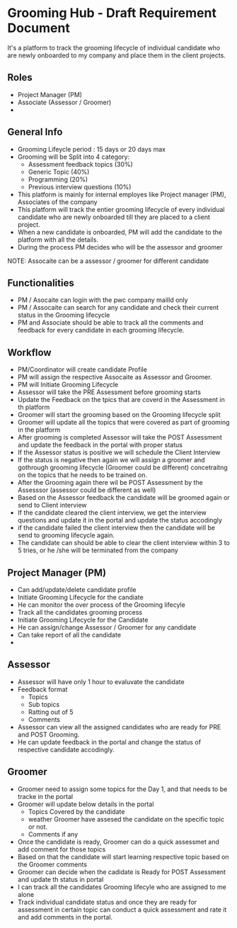 # Grooming Hub -  Draft Requirement Document

 It's a platform to track the grooming lifecycle of individual candidate who are  newly onboarded to my company and place them in the client projects.


##  Roles
- Project Manager (PM)
- Associate (Assessor / Groomer)
-
 ## General Info

- Grooming Lifeycle period : 15 days or 20 days max
- Grooming will be Split into 4 category:
  - Assessment feedback topics (30%)
  - Generic Topic (40%)
  - Programming (20%)
  - Previous interview questions (10%)
- This platform is mainly for internal employes like Project manager (PM), Associates of the company
- This platform will track the entier grooming lifecycle of every individual candidate who are newly onboarded till they are placed to a client project.
- When a new candidate is onboarded, PM will add the candidate to the platform with all the details.
- During the process PM decides who will be the assessor and groomer


NOTE: Assocaite can be a assessor / groomer for different candidate


## Functionalities

- PM / Asocaite can login with the pwc company mailId only
- PM / Assocaite can search for any candidate and check their current status in the Grooming lifecycle
- PM and Associate should be able to track all the comments and feedback for every candidate in each grooming lifecycle.

## Workflow

- PM/Coordinator will create candidate Profile
- PM will assign the respective Assocaite as Assessor and Groomer.
- PM will Initiate Grooming Lifecycle
- Assessor will take the PRE Assessment before grooming starts
- Update the Feedback on the tpics that are coverd in the Assessment in th platform
- Groomer will start the grooming based on the Grooming lifecycle split
- Groomer will update all the topics that were covered as part of grooming in the platform
- After grooming is completed Assessor will take the POST Assessment and update the feedback in the portal with proper status
- If the Assessor status is positive we will schedule the Client Interview
- If the status is negative then again we will assign a groomer and gothrough grooming lifecycle (Groomer could be different) concetraitng on the topics that he needs to be trained on.
- After the Grooming again there wil be POST Assessment by the Assesssor (assessor could be different as well)
- Based on the Assessor feedback the candidate will be groomed again or send to Client interview
- If the candidate cleared the client interview, we get the interview questions and update it in the portal and update the status accodingly
- if the candidate failed the client interview then the candidate will be send to grooming lifecycle again.
- The candidate can should be able to clear the client interview within 3 to 5 tries, or he /she will be terminated from the company

## Project Manager (PM)

- Can add/update/delete candidate profile
- Initiate Grooming Lifecycle for the candiate
- He can monitor the over process of the Grooming lifecyle
- Track all the candidates grooming process
- Initiate Grooming Lifecycle for the Candidate
- He can assign/change Assessor / Groomer for any candidate
- Can take report of all the candidate
-

## Assessor

- Assessor will have only 1 hour to evaluvate the candidate
- Feedback format
  - Topics
  - Sub topics
  - Ratting out of 5
  - Comments
- Assessor can view all the assigned candidates who are ready for PRE and POST Grooming.
- He can update feedback in the portal and change the status of respective candidate accodingly.

## Groomer

- Groomer need to assign some topics for the Day 1, and that needs to be tracke in the portal
- Groomer will update below details in the portal
  - Topics Covered by the candidate
  - weather Groomer have assesed the candidate on the specific topic or not.
  - Comments if any
- Once the candidate is ready, Groomer can do a quick assessmet and add comment for those topics
- Based on that the candidate will start learning respective topic based on the Groomer comments
- Groomer can decide when the cadidate is Ready for POST Assessment and update th status in portal
- I can track all the candidates Grooming lifecyle who are assigned to me alone
- Track individual candidate status and once they are ready for assessment in certain topic can conduct a quick assessment and rate it and add comments in the portal.
